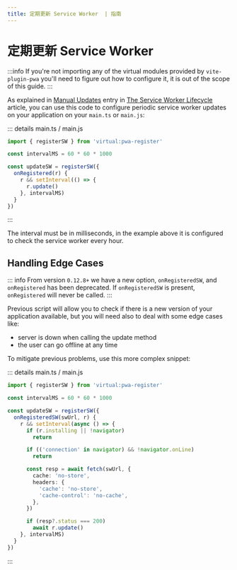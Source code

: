 ```yaml
---
title: 定期更新 Service Worker  | 指南
---
```


# 定期更新 Service Worker 

:::info
If you're not importing any of the virtual modules provided by `vite-plugin-pwa` you'll need to figure out how to configure it, it is out of the scope of this guide.
:::

As explained in [Manual Updates](https://web.dev/articles/service-worker-lifecycle#manual_updates) entry in [The Service Worker Lifecycle](https://web.dev/articles/service-worker-lifecycle) article, you can use this code to configure periodic service worker updates on your application on your `main.ts` or `main.js`:

::: details main.ts / main.js
```ts
import { registerSW } from 'virtual:pwa-register'

const intervalMS = 60 * 60 * 1000

const updateSW = registerSW({
  onRegistered(r) {
    r && setInterval(() => {
      r.update()
    }, intervalMS)
  }
})
```
:::

The interval must be in milliseconds, in the example above it is configured to check the service worker every hour.

## Handling Edge Cases

::: info
From version `0.12.8+` we have a new option, `onRegisteredSW`, and `onRegistered` has been deprecated. If `onRegisteredSW` is present, `onRegistered` will never be called.
:::

Previous script will allow you to check if there is a new version of your application available, but you will need also to deal with some edge cases like:
- server is down when calling the update method
- the user can go offline at any time

To mitigate previous problems, use this more complex snippet:

::: details main.ts / main.js
```ts
import { registerSW } from 'virtual:pwa-register'

const intervalMS = 60 * 60 * 1000

const updateSW = registerSW({
  onRegisteredSW(swUrl, r) {
    r && setInterval(async () => {
      if (r.installing || !navigator)
        return

      if (('connection' in navigator) && !navigator.onLine)
        return

      const resp = await fetch(swUrl, {
        cache: 'no-store',
        headers: {
          'cache': 'no-store',
          'cache-control': 'no-cache',
        },
      })

      if (resp?.status === 200)
        await r.update()
    }, intervalMS)
  }
})
```
:::

<HeuristicWorkboxWindow />
